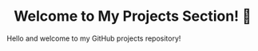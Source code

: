 <h1 align = "center">Welcome to My Projects Section! 🚀</h1>

Hello and welcome to my GitHub projects repository!
